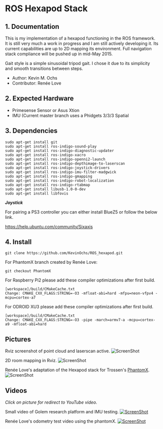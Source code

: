 

# ROS Hexapod Stack


## 1. Documentation

This is my implementation of a hexapod functioning in the ROS framework. It is still very much a work in progress and I am still actively developing it. Its current capabilities are up to 2D mapping its environment. Full navigation stack compliance will be pushed up in mid-May 2015.

Gait style is a simple sinusoidal tripod gait. I chose it due to its simplicity and smooth transitions between steps.

* Author: Kevin M. Ochs
* Contributor: Renée Love

## 2. Expected Hardware

* Primesense Sensor or Asus Xtion
* IMU (Current master branch uses a Phidgets 3/3/3 Spatial

## 3. Dependencies

```
sudo apt-get install git
sudo apt-get install ros-indigo-sound-play
sudo apt-get install ros-indigo-diagnostic-updater
sudo apt-get install ros-indigo-xacro
sudo apt-get install ros-indigo-openni2-launch
sudo apt-get install ros-indigo-depthimage-to-laserscan
sudo apt-get install ros-indigo-joystick-drivers
sudo apt-get install ros-indigo-imu-filter-madgwick
sudo apt-get install ros-indigo-gmapping
sudo apt-get install ros-indigo-robot-localization
sudo apt-get install ros-indigo-rtabmap
sudo apt-get install libusb-1.0-0-dev
sudo apt-get install libfovis
```

**_Joystick_**


For pairing a PS3 controller you can either install BlueZ5 or follow the below link.

https://help.ubuntu.com/community/Sixaxis

## 4. Install

```
git clone https://github.com/KevinOchs/ROS_hexapod.git
```

For PhantomX branch created by Renée Love:

```
git checkout PhantomX
```

For Raspberry Pi2 please add these compiler optimizations after first build.
```
[workspace]/build/CMakeCache.txt
Change: CMAKE_CXX_FLAGS:STRING=-O3 -mfloat-abi=hard -mfpu=neon-vfpv4 -mcpu=cortex-a7
```

For ODROID XU3 please add these compiler optimizations after first build.
```
[workspace]/build/CMakeCache.txt
Change: CMAKE_CXX_FLAGS:STRING=-O3 -pipe -march=armv7-a -mcpu=cortex-a9 -mfloat-abi=hard
```


## Pictures

Rviz screenshot of point cloud and laserscan active.
![ScreenShot](http://forums.trossenrobotics.com/gallery/files/8/6/6/6/depthwithlaser.jpg)

2D room mapping in Rviz.
![ScreenShot](http://forums.trossenrobotics.com/gallery/files/8/6/6/6/2d_slam.jpg)

Renée Love's adaptation of the Hexapod stack for Trossen's  [PhantomX](http://www.trossenrobotics.com/phantomx-ax-hexapod.aspx).
![ScreenShot](http://forums.trossenrobotics.com/gallery/files/1/2/6/6/9/screenshot_from_2015-04-22_20_23_15.png)


Videos 
------
_Click on picture for redirect to YouTube video._

Small video of Golem research platform and IMU testing. 
[![ScreenShot](http://img.youtube.com/vi/IP-1HebkZnU/0.jpg)](https://www.youtube.com/watch?v=IP-1HebkZnU)

Renée Love's odometry test video using the phantomX.
[![ScreenShot](http://img.youtube.com/vi/VYBAM0MrvWI/0.jpg)](https://www.youtube.com/watch?v=VYBAM0MrvWI)
